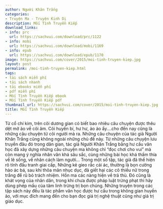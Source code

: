 ```yaml
---
author: Người Khăn Trắng
categories:
- Truyện Ma - Truyện Kinh Dị
description: Mối Tình Truyền Kiếp
download_links:
- info: prc
  url: https://sachvui.com/download/prc/1122
- info: mobi
  url: https://sachvui.com/download/mobi/1169
- info: epub
  url: https://sachvui.com/download/epub/1170
image: https://sachvui.com/cover/2015/moi-tinh-truyen-kiep.jpg
layout: post
permalink: /moi-tinh-truyen-kiep.html
tags:
- tải sách miễn phí
- tải sách nhanh
- tải ebooks miễn phí
- pdf miễn phí
- Mối Tình Truyền Kiếp ebook
- Mối Tình Truyền Kiếp pdf
thumbnail_url: https://sachvui.com/cover/2015/moi-tinh-truyen-kiep.jpg
title: Mối Tình Truyền Kiếp
---
```


 <div class="item-desc text-justify"> Từ cổ chí kim, trên cõi dương gian có biết bao nhiêu câu chuyện được thêu dệt mờ ảo về cõi âm. Cõi huyền bí, hư hư, ảo ảo ấy….cho đến nay cũng là những câu chuyện từ cõi người mà ra. Những câu chuyện của tác giả Người Khăn Trắng cũng không ngoài những chủ đề này. Từ những câu chuyện lưu truyền đâu đó trong dân gian, tác giả Người Khăn Trắng bằng hư cấu văn học đã xây dựng những câu chuyện ma không chỉ “đọc chơi cho vui” mà còn mang ý nghĩa nhân văn khá sâu sắc, cùng những bài học khá thấm thía về lẽ sống, về nhân cách làm người… Trong một số tập, tác giả đã thể hiện rõ tính đấu tranh giai cấp, Những kẻ gieo rắc cái ác, thường là bọn cường hào ác bá, sau khi thõa mãn nhục dục, đã giết hại các cô thiếu nữ trong trắng để rũ bỏ trách nhiệm. Hồn ma các nàng hiện về trả thù. Đó cũng là khát vọng của nhân dân, trong khi chưa được pháp luật trừng phạt thì hãy dùng phép mầu của tâm linh trừng trị bọn chúng. Những truyện trong các tập sách này đều là tác phẩm văn học được hư cấu trong không gian huyền ảo, với mục đích mang đến cho bạn đọc giá trị nghệ thuật cũng như giá trị giáo dục. </div>